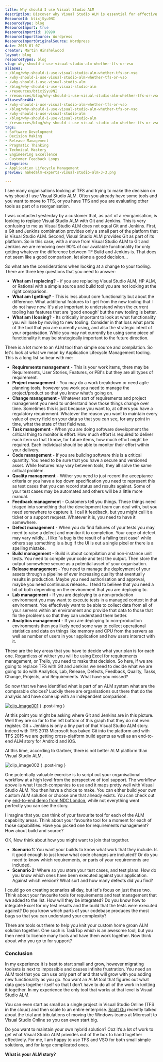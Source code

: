 ```yaml
---
title: Why should I use Visual Studio ALM
description: Discover why Visual Studio ALM is essential for effective application lifecycle management. Learn key considerations for tool selection and maximize your team's potential.
ResourceId: btixjSyu9NI
ResourceType: blog
ResourceImport: true
ResourceImportId: 10990
ResourceImportSource: Wordpress
ResourceImportOriginalSource: Wordpress
date: 2015-01-07
creator: Martin Hinshelwood
layout: blog
resourceTypes: blog
slug: why-should-i-use-visual-studio-alm-whether-tfs-or-vso
aliases:
- /blog/why-should-i-use-visual-studio-alm-whether-tfs-or-vso
- /why-should-i-use-visual-studio-alm-whether-tfs-or-vso
- /why-should-i-use-visual-studio-alm
- /blog/why-should-i-use-visual-studio-alm
- /resources/btixjSyu9NI
- /resources/blog/why-should-i-use-visual-studio-alm-whether-tfs-or-vso
aliasesFor404:
- /why-should-i-use-visual-studio-alm-whether-tfs-or-vso
- /blog/why-should-i-use-visual-studio-alm-whether-tfs-or-vso
- /why-should-i-use-visual-studio-alm
- /blog/why-should-i-use-visual-studio-alm
- /resources/blog/why-should-i-use-visual-studio-alm-whether-tfs-or-vso
tags:
- Software Development
- Decision Making
- Release Management
- Pragmatic Thinking
- Technical Mastery
- Engineering Excellence
- Customer Feedback Loops
categories:
- Application Lifecycle Management
preview: nakedalm-experts-visual-studio-alm-3-3.png

---
```

I see many organisations looking at TFS and trying to make the decision on why should I use Visual Studio ALM. Often you already have some tools and you want to move to TFS, or you have TFS and you are evaluating other tools as part of a reorganisation.

I was contacted yesterday by a customer that, as part of a reorganisation, is looking to replace Visual Studio ALM with Git and Jenkins. This is very confusing to me as Visual Studio ALM does not equal Git and Jenkins. First, a Git and Jenkins combination provides only a small part of the platform that is Visual Studio ALM. Second, Visual Studio ALM provides Git as part of its platform. So in this case, with a move from Visual Studio ALM to Git and Jenkins we are removing over 90% of our available functionality for only getting whatever the difference between TF Build and Jenkins is. That does not seem like a good comparison, let alone a good decision…

So what are the considerations when looking at a change to your tooling. There are three key questions that you need to answer:

- **What am I replacing?** - if you are replacing Visual Studio ALM, HP ALM, or Rational with a simple source and build tool you are not looking at the right comparison.
- **What am I getting?** - This is less about core functionality but about the difference. What additional features to I get from the new tooling that I do not have now. It's also important to understand when the current tooling has features that are 'good enough' but the new tooling is better.
- **What am I loosing?** - Its critically important to look at what functionality you will lose by moving to new tooling. Consider in that loss what parts of the tool that you are currently using, and also the strategic intent of your organisation. While you may not currently be using some piece of functionality it may be strategically important to the future direction.

There is a lot more to an ALM tool than simple source and compilation. So let's look at what we mean by Application Lifecycle Management tooling. This is a long list so bear with me:

- **Requirements management** - This is your work items, there may be Requirements, User Stories, Features, or PBI's but they are all types of requirement.
- **Project management** - You may do a work breakdown or need agile planning tools, however you work you need to manage the project/product so that you know what's going on.
- **Change management** - Whatever sort of requirements and project management you need to understand how those things change over time. Sometimes this is just because you want to, at others you have a regulatory requirement. Whatever the reason you want to maintain every value of every field on your data so that you can see, for any point in time, what the state of that field was.
- **Task management** - When you are doing software development the critical thing to monitor is effort. How much effort is required to deliver each item so that I know, for future items, how much effort might be required. Each individual should be able to monitor their effort within your delivery.
- **Code management** - If you are building software this is a critical quantity. You need to be sure that you have a secure and versioned asset. While features may vary between tools, they all solve the same critical problem.
- **Quality management** - Wither you need to just record the acceptance criteria or you have a top down specification you need to represent this as test cases that you can record status and results against. Some of your test cases may be automated and others will be a little more manual.
- **Feedback management** - Customers tell you things. These things need triaged into something that the development team can deal with, but you need somewhere to capture it. I call it feedback, but you might call it a ticket or a support request. Whatever it is, you need to have it somewhere.
- **Defect management** - When you do find failures of your tests you may need to raise a defect and monitor it to completion. Your cope of defect may vary wildly… I like "a bug is the result of a failing test case" while others say something is a bug if the UI is out a single pixel or there is a spelling mistake.
- **Build management** - Build is about compilation and non-instance unit tests. You need to compile your code and test the output. Then store the output somewhere secure as a potential asset of your organisation.
- **Release management** - You need to manage the deployment of your assets through a pipeline of ever increasing quality that eventually results in production. Maybe you need authorisation and approval, maybe you need continuous release… I tend to believe that you need a bit of both depending on the environment that you are deploying to.
- **Lab management** - If you are deploying to a non-production environment you may want to execute tests in a managed context in that environment. You effectively want to be able to collect data from all of your servers within an environment and provide that data to those that fix the problems so that they can understand them better.
- **Analytics management** - If you are deploying to non-production environments then you likely need some way to collect operational statistics and data on things like memory and CPU from the servers as well as number of users in your application and how users interact with it.

These are the key areas that you have to decide what your plan is for each one. Regardless of wither you will be using Excel for requirements management, or Trello, you need to make that decision. So here, if we are going to replace TFS with Git and Jenkins we need to decide what we are going to do with Analytics, Lab, Release, Defects, Feedback, Quality, Tasks, Change, Projects, and Requirements. What have you missed?

So now that we have identified what is part of an ALM system what are the comparable choices? Luckily there are organisations out there that do the analysis and have come up with an independent comparison.

[![clip_image001](images/clip_image0013-1-1.png "clip_image001")](http://blogs.msdn.com/cfs-file.ashx/__key/communityserver-blogs-components-weblogfiles/00-00-00-30-15-metablogapi/1425.image1_5F00_13048664.png)
{ .post-img }

At this point you might be asking where Git and Jenkins are in this picture. Well they are so far to the left bottom of this graph that they do not even register. Git + Jenkins is only a tiny part of that Visual Studio ALM story. Indeed with TFS 2013 Microsoft has baked Git into the platform and with TFS 2015 we are getting cross-platform build agents as well as an end-to-end ALM story for Android and iOS.

At this time, according to Gartner, there is not better ALM platform than Visual Studio ALM.

![clip_image002](images/clip_image002-2-2.jpg "clip_image002")
{ .post-img }

One potentially valuable exercise is to script out your organisational workflow at a high level from the perspective of tool support. The workflow above is what I teach companies to use and it maps pretty well with Visual Studio ALM. You then have a choice to make. You can either build your own custom ALM solution or choose one that already exists. You can check out my [end-to-end demo from NDC London](http://nkdagility.com/ndc-london-2014-why-tfs-no-longer-sucks-and-vso-is-awesome/), while not everything went perfectly you can see the story.

I imagine that you can think of your favourite tool for each of the ALM capability areas. Think about your favourite tool for a moment for each of those capabilities. Have you picked one for requirements management? How about build and source?

OK, Now think about how you might want to join that together.

- **Scenario 1:** You want your builds to know what work that they include. Is it good enough to just know what code changes are included? Or do you need to know which requirements, or parts of your requirements are included.
- **Scenario 2:** Where so you store your test cases, and test plans. How do you know which ones have been executed against your application. Against which version? What sort and how many defects did you find?

I could go on creating scenarios all day, but let's focus on just these two. Think about your favourite tools for requirements and test management that we added to the list. How will they be integrated? Do you know how to integrate Excel for my test results and the build that the tests were executed against? Do you know which parts of your codebase produces the most bugs so that you can understand your complexity?

There are tools out there to help you knit your custom home groan ALM solution together. One such is TaskTop which is an awesome tool, but you then need to licence many tools and have them work together. Now think about who you go to for support?

### Conclusion

In my experience it is best to start small and grow, however migrating toolsets is next to impossible and causes infinite frustration. You need an ALM tool that you can use only part of and that will grow with you adding new functionality as you go. You want an ALM tool that figures out what data goes together itself so that I don’t have to do all of the work in knitting it together. In my experience the only tool that works at that level is Visual Studio ALM.

You can even start as small as a single project in Visual Studio Online (TFS in the cloud) and then scale to an entire enterprise. [Scott Gu](http://weblogs.asp.net/scottgu) recently talked about the trial and tribulations of moving the Windows teams at Microsoft to Visual Studio Online so you can even start big.

Do you want to maintain your own hybrid solution? Coz it’s a lot of work to get what Visual Studio ALM provides out of the box to hand together effectively. For me, I am happy to use TFS and VSO for both small simple solutions, and for large complicated ones.

**What is your ALM story?**
